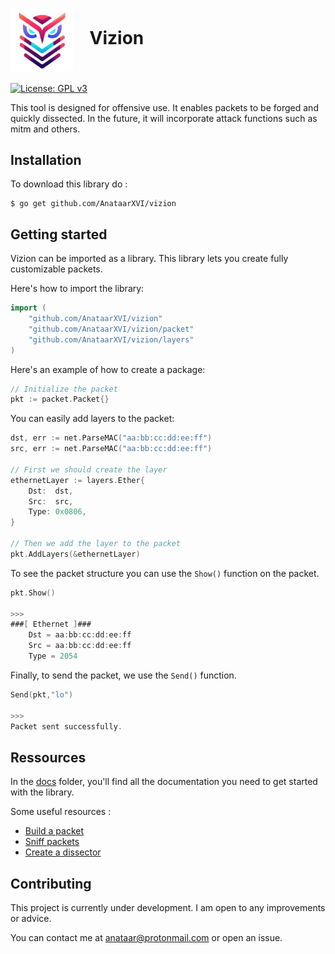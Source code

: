 # <img src="docs/vizion.png" width="100" valign="middle" alt="Vizion" /> &nbsp;&nbsp; Vizion

[![License: GPL v3](https://img.shields.io/badge/License-GPL%20v3-blue.svg)](LICENSE)

This tool is designed for offensive use. It enables packets to be forged and quickly dissected. In the future, it will incorporate attack functions such as mitm and others.

## Installation 

To download this library do :

```
$ go get github.com/AnataarXVI/vizion
```

## Getting started

Vizion can be imported as a library. This library lets you create fully customizable packets. 

Here's how to import the library:

```go
import (
    "github.com/AnataarXVI/vizion"
    "github.com/AnataarXVI/vizion/packet"
    "github.com/AnataarXVI/vizion/layers"
)
```


Here's an example of how to create a package: 

```go
// Initialize the packet
pkt := packet.Packet{}
```

You can easily add layers to the packet:

```go
dst, err := net.ParseMAC("aa:bb:cc:dd:ee:ff")
src, err := net.ParseMAC("aa:bb:cc:dd:ee:ff")

// First we should create the layer
ethernetLayer := layers.Ether{
    Dst:  dst,
    Src:  src,
    Type: 0x0806,
}

// Then we add the layer to the packet
pkt.AddLayers(&ethernetLayer)
```

To see the packet structure you can use the `Show()` function on the packet.

```go
pkt.Show()

>>>
###[ Ethernet ]###
	Dst = aa:bb:cc:dd:ee:ff
	Src = aa:bb:cc:dd:ee:ff
	Type = 2054
```

Finally, to send the packet, we use the `Send()` function.

```go
Send(pkt,"lo")

>>>
Packet sent successfully.
```

## Ressources

In the [docs](./docs) folder, you'll find all the documentation you need to get started with the library.

Some useful resources :

- [Build a packet](./docs/Build_packet.md)
- [Sniff packets](./docs/Sniff_packet.md)
- [Create a dissector](./docs/Create_dissector.md)



## Contributing

This project is currently under development. I am open to any improvements or advice. 

You can contact me at anataar@protonmail.com or open an issue.